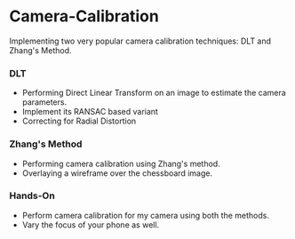 # Camera-Calibration
Implementing two very popular camera calibration techniques: DLT and Zhang's Method. 

### DLT 
- Performing Direct Linear Transform on an image to estimate the camera parameters. 
- Implement its RANSAC based variant
- Correcting for Radial Distortion

### Zhang's Method
- Performing camera calibration using Zhang's method. 
- Overlaying a wireframe over the chessboard image.

### Hands-On
- Perform camera calibration for my camera using both the methods. 
- Vary the focus of your phone as well. 
